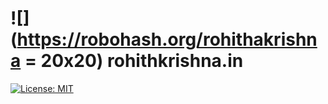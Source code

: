 ![](https://robohash.org/rohithakrishna = 20x20) rohithkrishna.in
======================
[![License: MIT](https://img.shields.io/badge/License-MIT-blue.svg)](https://opensource.org/licenses/MIT)
